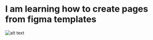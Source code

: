 
# I am learning how to create pages from figma templates

![alt text](https://github.com/ctenjlep/Html-template/blob/master/iphone14_html.png?raw=true)


